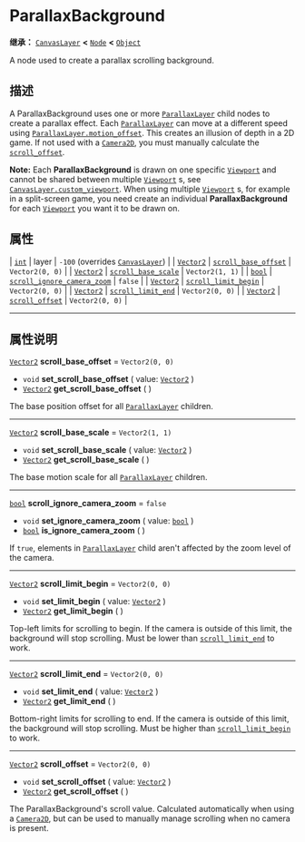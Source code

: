 <!-- ⚠ 请勿编辑本文件 ⚠ -->
<!-- 本文档使用脚本从 WeDot 引擎源码仓库生成。 -->
<!-- 生成脚本：https://github.com/WeDot-Engine/WeDot/tree/4.3/doc/tools/make_md.py； -->
<!-- 原文件：https://github.com/WeDot-Engine/WeDot/tree/4.3/doc/classes/ParallaxBackground.xml。 -->

<div id="_class_parallaxbackground"></div>

# ParallaxBackground

**继承：** [`CanvasLayer`](class_canvaslayer.md) **<** [`Node`](class_node.md) **<** [`Object`](class_object.md)

A node used to create a parallax scrolling background.

## 描述

A ParallaxBackground uses one or more [`ParallaxLayer`](class_parallaxlayer.md) child nodes to create a parallax effect. Each [`ParallaxLayer`](class_parallaxlayer.md) can move at a different speed using [`ParallaxLayer.motion_offset`](#class_parallaxlayer_property_motion_offset). This creates an illusion of depth in a 2D game. If not used with a [`Camera2D`](class_camera2d.md), you must manually calculate the [`scroll_offset`](#class_parallaxbackground_property_scroll_offset).

 **Note:** Each **ParallaxBackground** is drawn on one specific [`Viewport`](class_viewport.md) and cannot be shared between multiple [`Viewport`](class_viewport.md) s, see [`CanvasLayer.custom_viewport`](#class_canvaslayer_property_custom_viewport). When using multiple [`Viewport`](class_viewport.md) s, for example in a split-screen game, you need create an individual **ParallaxBackground** for each [`Viewport`](class_viewport.md) you want it to be drawn on.

## 属性

| [`int`](class_int.md)         | layer                                                                                       | ``-100`` (overrides [`CanvasLayer`](#class_canvaslayer_property_layer)) |
| [`Vector2`](class_vector2.md) | [`scroll_base_offset`](#class_parallaxbackground_property_scroll_base_offset)               | ``Vector2(0, 0)``                                                       |
| [`Vector2`](class_vector2.md) | [`scroll_base_scale`](#class_parallaxbackground_property_scroll_base_scale)                 | ``Vector2(1, 1)``                                                       |
| [`bool`](class_bool.md)       | [`scroll_ignore_camera_zoom`](#class_parallaxbackground_property_scroll_ignore_camera_zoom) | ``false``                                                               |
| [`Vector2`](class_vector2.md) | [`scroll_limit_begin`](#class_parallaxbackground_property_scroll_limit_begin)               | ``Vector2(0, 0)``                                                       |
| [`Vector2`](class_vector2.md) | [`scroll_limit_end`](#class_parallaxbackground_property_scroll_limit_end)                   | ``Vector2(0, 0)``                                                       |
| [`Vector2`](class_vector2.md) | [`scroll_offset`](#class_parallaxbackground_property_scroll_offset)                         | ``Vector2(0, 0)``                                                       |

<!-- rst-class:: classref-section-separator -->

---

## 属性说明

<div id="_class_parallaxbackground_property_scroll_base_offset"></div>

[`Vector2`](class_vector2.md) **scroll_base_offset** = ``Vector2(0, 0)`` <div id="class_parallaxbackground_property_scroll_base_offset"></div>

- `void` **set_scroll_base_offset** ( value: [`Vector2`](class_vector2.md) )
- [`Vector2`](class_vector2.md) **get_scroll_base_offset** ( )

The base position offset for all [`ParallaxLayer`](class_parallaxlayer.md) children.

<!-- rst-class:: classref-item-separator -->

---

<div id="_class_parallaxbackground_property_scroll_base_scale"></div>

[`Vector2`](class_vector2.md) **scroll_base_scale** = ``Vector2(1, 1)`` <div id="class_parallaxbackground_property_scroll_base_scale"></div>

- `void` **set_scroll_base_scale** ( value: [`Vector2`](class_vector2.md) )
- [`Vector2`](class_vector2.md) **get_scroll_base_scale** ( )

The base motion scale for all [`ParallaxLayer`](class_parallaxlayer.md) children.

<!-- rst-class:: classref-item-separator -->

---

<div id="_class_parallaxbackground_property_scroll_ignore_camera_zoom"></div>

[`bool`](class_bool.md) **scroll_ignore_camera_zoom** = ``false`` <div id="class_parallaxbackground_property_scroll_ignore_camera_zoom"></div>

- `void` **set_ignore_camera_zoom** ( value: [`bool`](class_bool.md) )
- [`bool`](class_bool.md) **is_ignore_camera_zoom** ( )

If `true`, elements in [`ParallaxLayer`](class_parallaxlayer.md) child aren't affected by the zoom level of the camera.

<!-- rst-class:: classref-item-separator -->

---

<div id="_class_parallaxbackground_property_scroll_limit_begin"></div>

[`Vector2`](class_vector2.md) **scroll_limit_begin** = ``Vector2(0, 0)`` <div id="class_parallaxbackground_property_scroll_limit_begin"></div>

- `void` **set_limit_begin** ( value: [`Vector2`](class_vector2.md) )
- [`Vector2`](class_vector2.md) **get_limit_begin** ( )

Top-left limits for scrolling to begin. If the camera is outside of this limit, the background will stop scrolling. Must be lower than [`scroll_limit_end`](#class_parallaxbackground_property_scroll_limit_end) to work.

<!-- rst-class:: classref-item-separator -->

---

<div id="_class_parallaxbackground_property_scroll_limit_end"></div>

[`Vector2`](class_vector2.md) **scroll_limit_end** = ``Vector2(0, 0)`` <div id="class_parallaxbackground_property_scroll_limit_end"></div>

- `void` **set_limit_end** ( value: [`Vector2`](class_vector2.md) )
- [`Vector2`](class_vector2.md) **get_limit_end** ( )

Bottom-right limits for scrolling to end. If the camera is outside of this limit, the background will stop scrolling. Must be higher than [`scroll_limit_begin`](#class_parallaxbackground_property_scroll_limit_begin) to work.

<!-- rst-class:: classref-item-separator -->

---

<div id="_class_parallaxbackground_property_scroll_offset"></div>

[`Vector2`](class_vector2.md) **scroll_offset** = ``Vector2(0, 0)`` <div id="class_parallaxbackground_property_scroll_offset"></div>

- `void` **set_scroll_offset** ( value: [`Vector2`](class_vector2.md) )
- [`Vector2`](class_vector2.md) **get_scroll_offset** ( )

The ParallaxBackground's scroll value. Calculated automatically when using a [`Camera2D`](class_camera2d.md), but can be used to manually manage scrolling when no camera is present.

[^virtual]: 本方法通常需要用户覆盖才能生效。
[^const]: 本方法无副作用，不会修改该实例的任何成员变量。
[^vararg]: 本方法除了能接受在此处描述的参数外，还能够继续接受任意数量的参数。
[^constructor]: 本方法用于构造某个类型。
[^static]: 调用本方法无需实例，可直接使用类名进行调用。
[^operator]: 本方法描述的是使用本类型作为左操作数的有效运算符。
[^bitfield]: 这个值是由下列位标志构成位掩码的整数。
[^void]: 无返回值。
